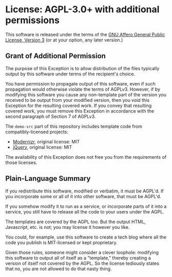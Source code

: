 # License: AGPL-3.0+ with additional permissions

This software is released under the terms of the [GNU Affero General Public License, Version 3](http://www.gnu.org/licenses/agpl-3.0.html) (or at your option, any later version.)

## Grant of Additional Permission

The purpose of this Exception is to allow distribution of the files typically output by this software under terms of the recipient's choice.

You have permission to propagate output of this software, even if such propagation would otherwise violate the terms of AGPLv3. However, if by modifying this software you cause any non-template part of the version you received to be output from your modified version, then you void this Exception for the resulting covered work. If you convey that resulting covered work, you must remove this Exception in accordance with the second paragraph of Section 7 of AGPLv3.

The `demo-src` part of this repository includes template code from compatibly-licensed projects:

- [Modernizr](http://modernizr.com/), original license: MIT
- [jQuery](http://jquery.org), original license: MIT

The availability of this Exception does not free you from the requirements of those licenses.

## Plain-Language Summary

If you redistribute this software, modified or verbatim, it must be AGPL'd. If you incorporate some or all of it into other software, that must be AGPL'd.

If you somehow modify it to run as a service, or incorporate parts of it into a service, you still have to release all the code to your users under the AGPL.

The templates are covered by the AGPL too. But the output HTML, Javascript, etc. is not; you may license it however you like.

You could, for example, use this software to create a tech blog where all the code you publish is MIT-licensed or kept proprietary.

Given those rules, someone might consider a clever loophole: modifying this software to output all of itself as a "template," thereby creating a version of itself not covered by the AGPL. So the license tediously states that no, you are not allowed to do that nasty thing.
